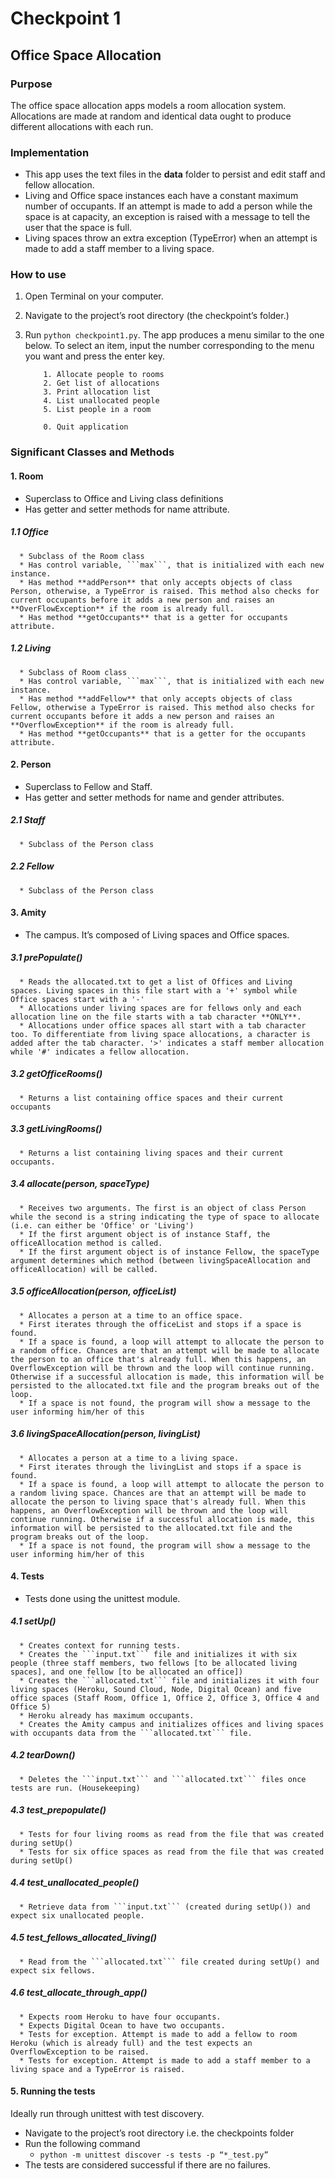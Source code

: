 # Checkpoint 1

## Office Space Allocation

### Purpose

The office space allocation apps models a room allocation system. Allocations are made at random and identical data ought to produce  different allocations with each run.

### Implementation

* This app uses the text files in the **data** folder to persist and edit staff and fellow allocation.
* Living and Office space instances each have a constant maximum number of occupants. If an attempt is made to add a person while the space is at capacity, an exception is raised with a message to tell the user that the space is full.
* Living spaces throw an extra exception (TypeError) when an attempt is made to add a staff member to a living space.

### How to use

1. Open Terminal on your computer.
2. Navigate to the project’s root directory (the checkpoint’s folder.)
3. Run ```python checkpoint1.py```. The app produces a menu similar to the one below. To select an item, input the number corresponding to the menu you want and press the enter key.

	```
		1. Allocate people to rooms
		2. Get list of allocations
		3. Print allocation list
		4. List unallocated people
		5. List people in a room

		0. Quit application

	```

### Significant Classes and Methods

#### 1. Room
   * Superclass to Office and Living class definitions
   * Has getter and setter methods for name attribute.

   ##### 1.1 Office
      * Subclass of the Room class
      * Has control variable, ```max```, that is initialized with each new instance.
      * Has method **addPerson** that only accepts objects of class Person, otherwise, a TypeError is raised. This method also checks for current occupants before it adds a new person and raises an **OverFlowException** if the room is already full.
      * Has method **getOccupants** that is a getter for occupants attribute.

   ##### 1.2 Living
      * Subclass of Room class
      * Has control variable, ```max```, that is initialized with each new instance.
      * Has method **addFellow** that only accepts objects of class Fellow, otherwise a TypeError is raised. This method also checks for current occupants before it adds a new person and raises an **OverflowException** if the room is already full.
      * Has method **getOccupants** that is a getter for the occupants attribute.

#### 2. Person
   * Superclass to Fellow and Staff.
   * Has getter and setter methods for name and gender attributes.

   ##### 2.1 Staff
      * Subclass of the Person class

   ##### 2.2 Fellow
      * Subclass of the Person class

#### 3. Amity
   * The campus. It’s composed of Living spaces and Office spaces.

   ##### 3.1 prePopulate()
      *	Reads the allocated.txt to get a list of Offices and Living spaces. Living spaces in this file start with a '+' symbol while Office spaces start with a '-'
      * Allocations under living spaces are for fellows only and each allocation line on the file starts with a tab character **ONLY**.
      * Allocations under office spaces all start with a tab character too. To differentiate from living space allocations, a character is added after the tab character. '>' indicates a staff member allocation while '#' indicates a fellow allocation.

   ##### 3.2 getOfficeRooms()
      * Returns a list containing office spaces and their current occupants

   ##### 3.3 getLivingRooms()
      * Returns a list containing living spaces and their current occupants.

   ##### 3.4 allocate(person, spaceType)
      * Receives two arguments. The first is an object of class Person while the second is a string indicating the type of space to allocate (i.e. can either be 'Office' or 'Living')
      * If the first argument object is of instance Staff, the officeAllocation method is called.
      * If the first argument object is of instance Fellow, the spaceType argument determines which method (between livingSpaceAllocation and officeAllocation) will be called.

   ##### 3.5 officeAllocation(person, officeList)
      * Allocates a person at a time to an office space.
      * First iterates through the officeList and stops if a space is found.
      * If a space is found, a loop will attempt to allocate the person to a random office. Chances are that an attempt will be made to allocate the person to an office that's already full. When this happens, an OverflowException will be thrown and the loop will continue running. Otherwise if a successful allocation is made, this information will be persisted to the allocated.txt file and the program breaks out of the loop.
      * If a space is not found, the program will show a message to the user informing him/her of this

   ##### 3.6 livingSpaceAllocation(person, livingList)
      * Allocates a person at a time to a living space.
      * First iterates through the livingList and stops if a space is found.
      * If a space is found, a loop will attempt to allocate the person to a random living space. Chances are that an attempt will be made to allocate the person to living space that's already full. When this happens, an OverflowException will be thrown and the loop will continue running. Otherwise if a successful allocation is made, this information will be persisted to the allocated.txt file and the program breaks out of the loop.
      * If a space is not found, the program will show a message to the user informing him/her of this

#### 4. Tests
   * Tests done using the unittest module.

   ##### 4.1 setUp()
      * Creates context for running tests.
      * Creates the ```input.txt``` file and initializes it with six people (three staff members, two fellows [to be allocated living spaces], and one fellow [to be allocated an office])
      * Creates the ```allocated.txt``` file and initializes it with four living spaces (Heroku, Sound Cloud, Node, Digital Ocean) and five office spaces (Staff Room, Office 1, Office 2, Office 3, Office 4 and Office 5)
      * Heroku already has maximum occupants.
      * Creates the Amity campus and initializes offices and living spaces with occupants data from the ```allocated.txt``` file.

   ##### 4.2 tearDown()
      * Deletes the ```input.txt``` and ```allocated.txt``` files once tests are run. (Housekeeping)

   ##### 4.3 test_prepopulate()
      * Tests for four living rooms as read from the file that was created during setUp()
      * Tests for six office spaces as read from the file that was created during setUp()

   ##### 4.4 test_unallocated_people()
      * Retrieve data from ```input.txt``` (created during setUp()) and expect six unallocated people.

   ##### 4.5 test_fellows_allocated_living()
      * Read from the ```allocated.txt``` file created during setUp() and expect six fellows.

   ##### 4.6 test_allocate_through_app()
      * Expects room Heroku to have four occupants.
      * Expects Digital Ocean to have two occupants. 
      * Tests for exception. Attempt is made to add a fellow to room Heroku (which is already full) and the test expects an OverflowException to be raised.
      * Tests for exception. Attempt is made to add a staff member to a living space and a TypeError is raised.

#### 5. Running the tests
   Ideally run through unittest with test discovery.

   * Navigate to the project’s root directory i.e. the checkpoints folder
   * Run the following command
      *  ```python -m unittest discover -s tests -p “*_test.py” ```
   * The tests are considered successful if there are no failures.

